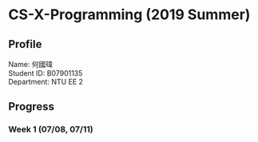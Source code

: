 # CS-X-Programming (2019 Summer)
## Profile
Name: 何國瑋<br>
Student ID: B07901135<br> 
Department: NTU EE 2
## Progress
### Week 1 (07/08, 07/11)
